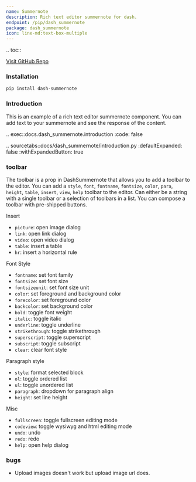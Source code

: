 ```yaml
---
name: Summernote
description: Rich text editor summernote for dash.
endpoint: /pip/dash_summernote
package: dash_summernote
icon: line-md:text-box-multiple
---
```


.. toc::

[Visit GitHub Repo](https://github.com/pip-install-python/dash_summernote)

### Installation

```bash
pip install dash-summernote
```

### Introduction

This is an example of a rich text editor summernote component. You can add text to your summernote and see the response of the content.

.. exec::docs.dash_summernote.introduction
    :code: false

.. sourcetabs::docs/dash_summernote/introduction.py
    :defaultExpanded: false
    :withExpandedButton: true

### toolbar

The toolbar is a prop in DashSummernote that allows you to add a toolbar to the editor. You can add a `style`, `font`, `fontname`, `fontsize`, `color`, `para`, `height`, `table`, `insert`, `view`, `help` toolbar to the editor. Can either be a string with a single toolbar or a selection of toolbars in a list.
You can compose a toolbar with pre-shipped buttons.

Insert
* `picture`: open image dialog
* `link`: open link dialog
* `video`: open video dialog
* `table`: insert a table
* `hr`: insert a horizontal rule

Font Style
* `fontname`: set font family
* `fontsize`: set font size
* `fontsizeunit`: set font size unit
* `color`: set foreground and background color
* `forecolor`: set foreground color
* `backcolor`: set background color
* `bold`: toggle font weight
* `italic`: toggle italic
* `underline`: toggle underline
* `strikethrough`: toggle strikethrough
* `superscript`: toggle superscript
* `subscript`: toggle subscript
* `clear`: clear font style

Paragraph style
* `style`: format selected block
* `ol`: toggle ordered list
* `ul`: toggle unordered list
* `paragraph`: dropdown for paragraph align
* `height`: set line height

Misc
* `fullscreen`: toggle fullscreen editing mode
* `codeview`: toggle wysiwyg and html editing mode
* `undo`: undo
* `redo`: redo
* `help`: open help dialog

### bugs

* Upload images doesn't work but upload image url does.

